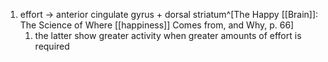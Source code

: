 1. effort → anterior cingulate gyrus + dorsal striatum^[The Happy [[Brain]]: The Science of Where [[happiness]] Comes from, and Why, p. 66]
	1. the latter show greater activity when greater amounts of effort is required